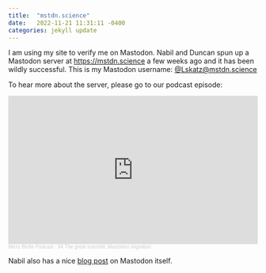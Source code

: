 ```yaml
---
title:  "mstdn.science"
date:   2022-11-21 11:31:11 -0400
categories: jekyll update
---
```


I am using my site to verify me on Mastodon.
Nabil and Duncan spun up a Mastodon server at https://mstdn.science a few weeks ago and it has been wildly successful.
This is my Mastodon username: <a rel="me" href="https://mstdn.science/@Lskatz">@Lskatz@mstdn.science</a>

To hear more about the server, please go to our podcast episode:
<iframe width="100%" height="300" scrolling="no" frameborder="no" allow="autoplay" src="https://w.soundcloud.com/player/?url=https%3A//api.soundcloud.com/tracks/1381583065&color=%23ff5500&auto_play=false&hide_related=false&show_comments=true&show_user=true&show_reposts=false&show_teaser=true&visual=true"></iframe><div style="font-size: 10px; color: #cccccc;line-break: anywhere;word-break: normal;overflow: hidden;white-space: nowrap;text-overflow: ellipsis; font-family: Interstate,Lucida Grande,Lucida Sans Unicode,Lucida Sans,Garuda,Verdana,Tahoma,sans-serif;font-weight: 100;"><a href="https://soundcloud.com/microbinfie" title="Micro Binfie Podcast" target="_blank" style="color: #cccccc; text-decoration: none;">Micro Binfie Podcast</a> · <a href="https://soundcloud.com/microbinfie/the-great-scientific-mastodon-migration" title="94 The great scientific Mastodon migration" target="_blank" style="color: #cccccc; text-decoration: none;">94 The great scientific Mastodon migration</a></div>

Nabil also has a nice [blog post](https://www.happykhan.com/posts/what-is-mastodon/) on Mastodon itself.

